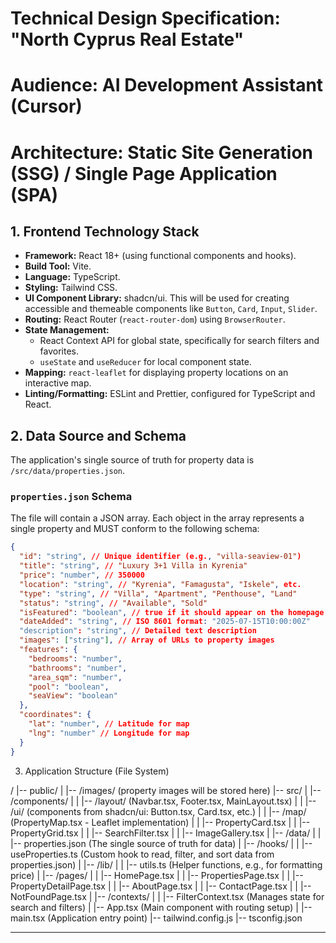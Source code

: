 # Technical Design Specification: "North Cyprus Real Estate"

# Audience: AI Development Assistant (Cursor)

# Architecture: Static Site Generation (SSG) / Single Page Application (SPA)

## 1. Frontend Technology Stack

- **Framework:** React 18+ (using functional components and hooks).
- **Build Tool:** Vite.
- **Language:** TypeScript.
- **Styling:** Tailwind CSS.
- **UI Component Library:** shadcn/ui. This will be used for creating accessible and themeable components like `Button`, `Card`, `Input`, `Slider`.
- **Routing:** React Router (`react-router-dom`) using `BrowserRouter`.
- **State Management:**
  - React Context API for global state, specifically for search filters and favorites.
  - `useState` and `useReducer` for local component state.
- **Mapping:** `react-leaflet` for displaying property locations on an interactive map.
- **Linting/Formatting:** ESLint and Prettier, configured for TypeScript and React.

## 2. Data Source and Schema

The application's single source of truth for property data is `/src/data/properties.json`.

### `properties.json` Schema

The file will contain a JSON array. Each object in the array represents a single property and MUST conform to the following schema:

```json
{
  "id": "string", // Unique identifier (e.g., "villa-seaview-01")
  "title": "string", // "Luxury 3+1 Villa in Kyrenia"
  "price": "number", // 350000
  "location": "string", // "Kyrenia", "Famagusta", "Iskele", etc.
  "type": "string", // "Villa", "Apartment", "Penthouse", "Land"
  "status": "string", // "Available", "Sold"
  "isFeatured": "boolean", // true if it should appear on the homepage
  "dateAdded": "string", // ISO 8601 format: "2025-07-15T10:00:00Z"
  "description": "string", // Detailed text description
  "images": ["string"], // Array of URLs to property images
  "features": {
    "bedrooms": "number",
    "bathrooms": "number",
    "area_sqm": "number",
    "pool": "boolean",
    "seaView": "boolean"
  },
  "coordinates": {
    "lat": "number", // Latitude for map
    "lng": "number" // Longitude for map
  }
}
```

3. Application Structure (File System)

/
|-- public/
| |-- /images/ (property images will be stored here)
|-- src/
| |-- /components/
| | |-- /layout/ (Navbar.tsx, Footer.tsx, MainLayout.tsx)
| | |-- /ui/ (components from shadcn/ui: Button.tsx, Card.tsx, etc.)
| | |-- /map/ (PropertyMap.tsx - Leaflet implementation)
| | |-- PropertyCard.tsx
| | |-- PropertyGrid.tsx
| | |-- SearchFilter.tsx
| | |-- ImageGallery.tsx
| |-- /data/
| | |-- properties.json (The single source of truth for data)
| |-- /hooks/
| | |-- useProperties.ts (Custom hook to read, filter, and sort data from properties.json)
| |-- /lib/
| | |-- utils.ts (Helper functions, e.g., for formatting price)
| |-- /pages/
| | |-- HomePage.tsx
| | |-- PropertiesPage.tsx
| | |-- PropertyDetailPage.tsx
| | |-- AboutPage.tsx
| | |-- ContactPage.tsx
| | |-- NotFoundPage.tsx
| |-- /contexts/
| | |-- FilterContext.tsx (Manages state for search and filters)
| |-- App.tsx (Main component with routing setup)
| |-- main.tsx (Application entry point)
|-- tailwind.config.js
|-- tsconfig.json

---
